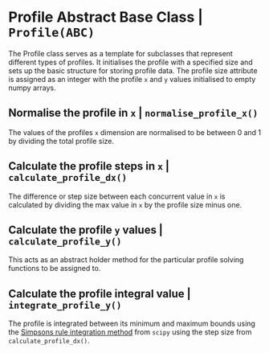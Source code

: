 # Profile Abstract Base Class | `Profile(ABC)`

The Profile class serves as a template for subclasses that represent different types of profiles. It initialises the profile with a specified size and sets up the basic structure for storing profile data. The profile size attribute is assigned as an integer with the profile `x` and `y` values initialised to empty numpy arrays. 

## Normalise the profile in `x` | `normalise_profile_x()`

The values of the profiles `x` dimension are normalised to be between 0 and 1 by dividing the total profile size.

## Calculate the profile steps in `x` | `calculate_profile_dx()`

The difference or step size between each concurrent value in `x` is calculated by dividing the max value in `x` by the profile size minus one.

## Calculate the profile `y` values | `calculate_profile_y()`

This acts as an abstract holder method for the particular profile solving functions to be assigned to.

## Calculate the profile integral value | `integrate_profile_y()`

The profile is integrated between its minimum and maximum bounds using the [Simpsons rule integration method](https://docs.scipy.org/doc/scipy/reference/generated/scipy.integrate.simpson.html) from `scipy` using the step size from `calculate_profile_dx()`.